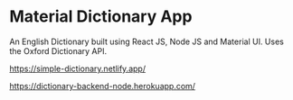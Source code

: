 # Material Dictionary App
An English Dictionary built using React JS, Node JS and Material UI. Uses the Oxford Dictionary API.

https://simple-dictionary.netlify.app/

https://dictionary-backend-node.herokuapp.com/
